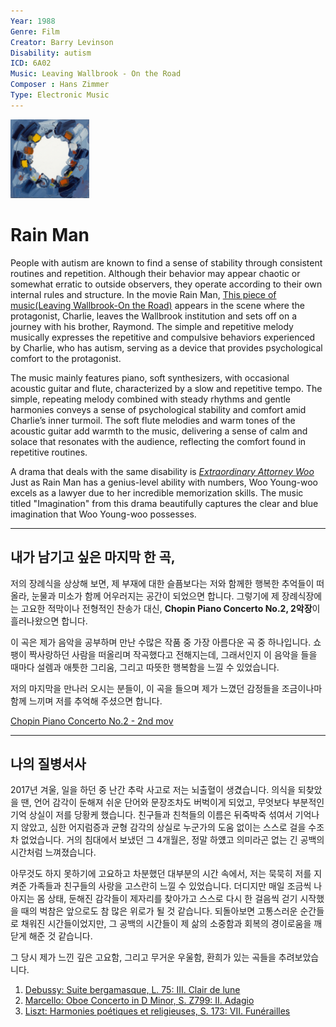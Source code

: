 ```yaml
---
Year: 1988
Genre: Film
Creator: Barry Levinson
Disability: autism
ICD: 6A02
Music: Leaving Wallbrook - On the Road
Composer : Hans Zimmer
Type: Electronic Music
---
```


<img src="./ahn_ire_img_.jpg" alt="image depicting Autism" style="width :25%;" />

# Rain Man

People with autism are known to find a sense of stability through consistent routines and repetition. Although their behavior may appear chaotic or somewhat erratic to outside observers, they operate according to their own internal rules and structure. In the movie Rain Man, [This piece of music(Leaving Wallbrook-On the Road)](https://youtu.be/gEX3bBjz44s?si=VR_Zktla-0bqEbfv) appears in the scene where the protagonist, Charlie, leaves the Wallbrook institution and sets off on a journey with his brother, Raymond. The simple and repetitive melody musically expresses the repetitive and compulsive behaviors experienced by Charlie, who has autism, serving as a device that provides psychological comfort to the protagonist.

The music mainly features piano, soft synthesizers, with occasional acoustic guitar and flute, characterized by a slow and repetitive tempo. The simple, repeating melody combined with steady rhythms and gentle harmonies conveys a sense of psychological stability and comfort amid Charlie’s inner turmoil. The soft flute melodies and warm tones of the acoustic guitar add warmth to the music, delivering a sense of calm and solace that resonates with the audience, reflecting the comfort found in repetitive routines.

A drama that deals with the same disability is [*Extraordinary Attorney Woo*](kim_jaehee.md) Just as Rain Man has a genius-level ability with numbers, Woo Young-woo excels as a lawyer due to her incredible memorization skills. The music titled "Imagination" from this drama beautifully captures the clear and blue imagination that Woo Young-woo possesses.

---

## 내가 남기고 싶은 마지막 한 곡,

저의 장례식을 상상해 보면, 제 부재에 대한 슬픔보다는 저와 함께한 행복한 추억들이 떠올라, 눈물과 미소가 함께 어우러지는 공간이 되었으면 합니다.
그렇기에 제 장례식장에는 고요한 적막이나 전형적인 찬송가 대신, **Chopin Piano Concerto No.2, 2악장**이 흘러나왔으면 합니다.

이 곡은 제가 음악을 공부하며 만난 수많은 작품 중 가장 아름다운 곡 중 하나입니다. 쇼팽이 짝사랑하던 사람을 떠올리며 작곡했다고 전해지는데, 그래서인지 이 음악을 들을 때마다 설렘과 애틋한 그리움, 그리고 따뜻한 행복함을 느낄 수 있었습니다.

저의 마지막을 만나러 오시는 분들이, 이 곡을 들으며 제가 느꼈던 감정들을 조금이나마 함께 느끼며 저를 추억해 주셨으면 합니다.

[Chopin Piano Concerto No.2 - 2nd mov](https://youtu.be/esKjnh0vBYk?si=AdJgwScn9eNHXrBv)


---

## 나의 질병서사

2017년 겨울, 일을 하던 중 난간 추락 사고로 저는 뇌출혈이 생겼습니다. 의식을 되찾았을 땐, 언어 감각이 둔해져 쉬운 단어와 문장조차도 버벅이게 되었고, 무엇보다 부분적인 기억 상실이 저를 당황케 했습니다. 친구들과 친척들의 이름은 뒤죽박죽 섞여서 기억나지 않았고, 심한 어지럼증과 균형 감각의 상실로 누군가의 도움 없이는 스스로 걸을 수조차 없었습니다. 거의 침대에서 보냈던 그 4개월은, 정말 하얬고 의미라곤 없는 긴 공백의 시간처럼 느껴졌습니다.

아무것도 하지 못하기에 고요하고 차분했던 대부분의 시간 속에서, 저는 묵묵히 저를 지켜준 가족들과 친구들의 사랑을 고스란히 느낄 수 있었습니다. 더디지만 매일 조금씩 나아지는 몸 상태, 둔해진 감각들이 제자리를 찾아가고 스스로 다시 한 걸음씩 걷기 시작했을 때의 벅참은 앞으로도 참 많은 위로가 될 것 같습니다. 되돌아보면 고통스러운 순간들로 채워진 시간들이었지만, 그 공백의 시간들이 제 삶의 소중함과 회복의 경이로움을 깨닫게 해준 것 같습니다.

그 당시 제가 느낀 깊은 고요함, 그리고 무거운 우울함, 환희가 있는 곡들을 추려보았습니다.
1) [Debussy: Suite bergamasque, L. 75: III. Clair de lune](https://youtu.be/U3u4pQ4WKOk?si=BR7JgnPGflFjA5kb)
2) [Marcello: Oboe Concerto in D Minor, S. Z799: II. Adagio](https://youtu.be/sCEkAFL53k4?si=mfosysgWXL1_7FYm)
3) [Liszt: Harmonies poétiques et religieuses, S. 173: VII. Funérailles](https://youtu.be/EadS7DEHSKM?si=suJYK-wL_blzJPqE)


